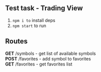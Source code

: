 ## Test task - Trading View

1. `npm i to` install deps
2. `npm start` to run

## Routes

<b>GET</b> /symbols - get list of available symbols \
<b>POST</b> /favorites - add symbol to favorites \
<b>GET</b> /favorites - get favorites list
